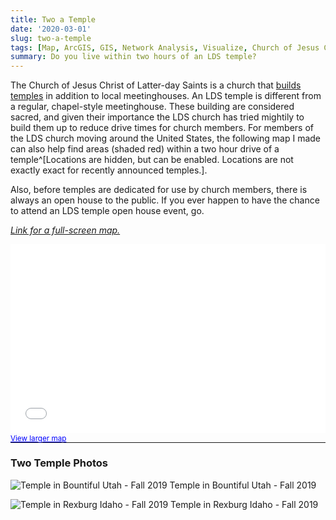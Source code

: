 ```yaml
---
title: Two a Temple
date: '2020-03-01'
slug: two-a-temple
tags: [Map, ArcGIS, GIS, Network Analysis, Visualize, Church of Jesus Christ]
summary: Do you live within two hours of an LDS temple?
---
```


The Church of Jesus Christ of Latter-day Saints is a church that [builds temples](https://www.churchofjesuschrist.org/temples/why-latter-day-saints-build-temples?lang=eng) in addition to local meetinghouses. An LDS temple is different from a regular, chapel-style meetinghouse. These building are considered sacred, and given their importance the LDS church has tried mightily to build them up to reduce drive times for church members. For members of the LDS church moving around the United States, the following map I made can also help find areas (shaded red) within a two hour drive of a temple^[Locations are hidden, but can be enabled. Locations are not exactly exact for recently announced temples.].

Also, before temples are dedicated for use by church members, there is always an open house to the public. If you ever happen to have the chance to attend an LDS temple open house event, go.

*[Link for a full-screen map.](https://arcg.is/1XbGaz0)*

<style>.embed-container {position: relative; padding-bottom: 60%; height: 0; max-width: 100%;} .embed-container iframe, .embed-container object, .embed-container iframe{position: absolute; top: 0; left: 0; width: 100%; height: 100%;} small{position: absolute; z-index: 40; bottom: 0; margin-bottom: -15px;}</style><div class="embed-container"><small><a href="//virginiatech.maps.arcgis.com/apps/Embed/index.html?webmap=07945d4269a44f9dbe423bcb789b210c&extent=-128.5659,22.2975,-63.6587,51.1161&zoom=true&scale=false&search=true&searchextent=true&basemap_gallery=true&disable_scroll=false&theme=light" style="color:#0000FF;text-align:left" target="_blank">View larger map</a></small><br><iframe width="1000" height="600" frameborder="0" scrolling="no" marginheight="0" marginwidth="0" title="Two a Temple" src="//virginiatech.maps.arcgis.com/apps/Embed/index.html?webmap=07945d4269a44f9dbe423bcb789b210c&extent=-128.5659,22.2975,-63.6587,51.1161&zoom=true&previewImage=false&scale=false&search=true&searchextent=true&basemap_gallery=true&disable_scroll=false&theme=light"></iframe></div>

-----

### Two Temple Photos


![Temple in Bountiful Utah - Fall 2019](/img/sm-bountiful-utah-temple.jpg)
Temple in Bountiful Utah - Fall 2019

![Temple in Rexburg Idaho - Fall 2019](/img/sm-rexburg-idaho-temple.jpg)
Temple in Rexburg Idaho - Fall 2019
